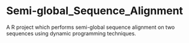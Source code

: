 # Semi-global_Sequence_Alignment
A R project which performs semi-global sequence alignment on two sequences using dynamic programming techniques. 
